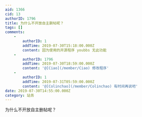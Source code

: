 ```yaml
---
aid: 1366
cid: 13
authorID: 1796
title: 为什么不开放自主删帖呢？
tags: []
comments:
    -
        authorID: 1
        addTime: 2019-07-30T15:18:00.000Z
        content: 因为使用的开源程序 youbbs 无此功能
    -
        authorID: 1796
        addTime: 2019-07-30T18:59:00.000Z
        content: '@[Ciao](/member/Ciao) 修改程序'
    -
        authorID: 1
        addTime: 2019-07-31T05:59:00.000Z
        content: '@[Colinchao](/member/Colinchao) 有时间再说吧'
date: 2019-07-30T14:55:00.000Z
category: 站务
---
```


为什么不开放自主删帖呢？
